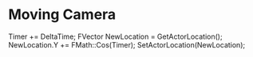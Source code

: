 # Moving Camera
Timer += DeltaTime;
FVector NewLocation = GetActorLocation();
NewLocation.Y += FMath::Cos(Timer);
SetActorLocation(NewLocation);
